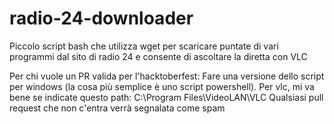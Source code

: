 # radio-24-downloader
Piccolo script bash che utilizza wget per scaricare puntate di vari programmi dal sito di radio 24 e consente di ascoltare la diretta con VLC

Per chi vuole un PR valida per l'hacktoberfest:
Fare una versione dello script per windows (la cosa più semplice è uno script powershell).
Per vlc, mi va bene se indicate questo path: C:\Program Files\VideoLAN\VLC
Qualsiasi pull request che non c'entra verrà segnalata come spam
